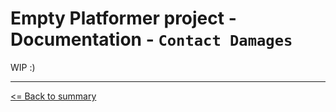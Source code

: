 # Empty Platformer project - Documentation - `Contact Damages`

WIP :)

---

[<= Back to summary](./README.md)